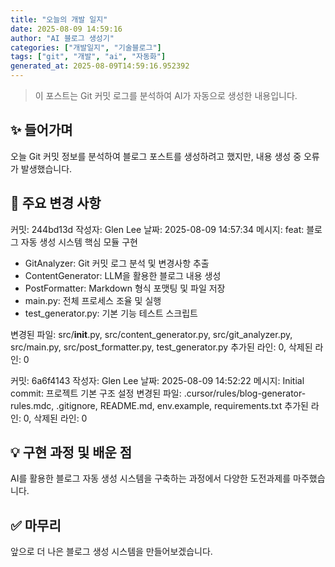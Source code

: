 ```yaml
---
title: "오늘의 개발 일지"
date: 2025-08-09 14:59:16
author: "AI 블로그 생성기"
categories: ["개발일지", "기술블로그"]
tags: ["git", "개발", "ai", "자동화"]
generated_at: 2025-08-09T14:59:16.952392
---
```


> 이 포스트는 Git 커밋 로그를 분석하여 AI가 자동으로 생성한 내용입니다.



## ✨ 들어가며
오늘 Git 커밋 정보를 분석하여 블로그 포스트를 생성하려고 했지만, 내용 생성 중 오류가 발생했습니다.

## 📝 주요 변경 사항

커밋: 244bd13d
작성자: Glen Lee
날짜: 2025-08-09 14:57:34
메시지: feat: 블로그 자동 생성 시스템 핵심 모듈 구현

- GitAnalyzer: Git 커밋 로그 분석 및 변경사항 추출
- ContentGenerator: LLM을 활용한 블로그 내용 생성
- PostFormatter: Markdown 형식 포맷팅 및 파일 저장
- main.py: 전체 프로세스 조율 및 실행
- test_generator.py: 기본 기능 테스트 스크립트

변경된 파일: src/__init__.py, src/content_generator.py, src/git_analyzer.py, src/main.py, src/post_formatter.py, test_generator.py
추가된 라인: 0, 삭제된 라인: 0


커밋: 6a6f4143
작성자: Glen Lee
날짜: 2025-08-09 14:52:22
메시지: Initial commit: 프로젝트 기본 구조 설정
변경된 파일: .cursor/rules/blog-generator-rules.mdc, .gitignore, README.md, env.example, requirements.txt
추가된 라인: 0, 삭제된 라인: 0


## 💡 구현 과정 및 배운 점
AI를 활용한 블로그 자동 생성 시스템을 구축하는 과정에서 다양한 도전과제를 마주했습니다.

## ✅ 마무리
앞으로 더 나은 블로그 생성 시스템을 만들어보겠습니다.
